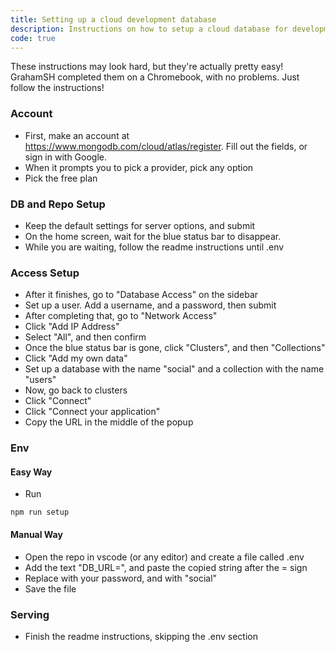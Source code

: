 ```yaml
---
title: Setting up a cloud development database
description: Instructions on how to setup a cloud database for development.
code: true
---
```

These instructions may look hard, but they're actually pretty easy! GrahamSH completed them on a Chromebook, with no problems. Just follow the instructions!
### Account
- First, make an account at https://www.mongodb.com/cloud/atlas/register. Fill out the fields, or sign in with Google.
- When it prompts you to pick a provider, pick any option
- Pick the free plan
### DB and Repo Setup
- Keep the default settings for server options, and submit
- On the home screen, wait for the blue status bar to disappear.
- While you are waiting, follow the readme instructions until .env
### Access Setup
- After it finishes, go to "Database Access" on the sidebar
- Set up a user. Add a username, and a password, then submit
- After completing that, go to "Network Access"
- Click "Add IP Address"
-  Select "All", and then confirm
- Once the blue status bar is gone, click "Clusters", and then "Collections"
- Click "Add my own data"
- Set up a database with the name "social" and a collection with the name "users"
- Now, go back to clusters
- Click "Connect"
- Click "Connect your application"
- Copy the URL in the middle of the popup
### Env
#### Easy Way
- Run
```console
npm run setup
```
#### Manual Way
- Open the repo in vscode (or any editor) and create a file called .env
- Add the text "DB_URL=", and paste the copied string after the = sign
- Replace <password> with your password, and <dbname> with "social"
- Save the file
### Serving
- Finish the readme instructions, skipping the .env section
